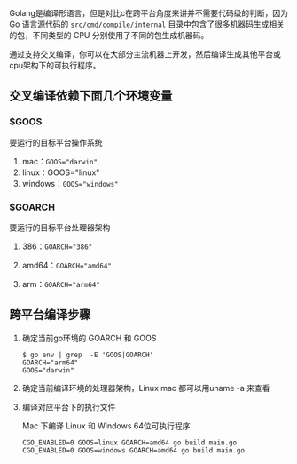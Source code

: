 Golang是编译形语言，但是对比c在跨平台角度来讲并不需要代码级的判断，因为Go 语言源代码的 [`src/cmd/compile/internal`](https://github.com/golang/go/tree/master/src/cmd/compile/internal) 目录中包含了很多机器码生成相关的包，不同类型的 CPU 分别使用了不同的包生成机器码。

通过支持交叉编译，你可以在大部分主流机器上开发，然后编译生成其他平台或cpu架构下的可执行程序。

## 交叉编译依赖下面几个环境变量

### $GOOS

 要运行的目标平台操作系统

1. mac：`GOOS="darwin"`
2. linux：GOOS="linux"
3. windows：`GOOS="windows"`

### $GOARCH

要运行的目标平台处理器架构

1. 386：`GOARCH="386"`

2. amd64：`GOARCH="amd64"`

3. arm：`GOARCH="arm64"`

   

## 跨平台编译步骤

1. 确定当前go环境的 GOARCH 和 GOOS

   ```shell
   $ go env | grep  -E 'GOOS|GOARCH'
   GOARCH="arm64"
   GOOS="darwin"
   ```

2. 确定当前编译环境的处理器架构，Linux mac 都可以用uname -a 来查看

3. 编译对应平台下的执行文件

   Mac 下编译 Linux 和 Windows 64位可执行程序

   ```shell
   CGO_ENABLED=0 GOOS=linux GOARCH=amd64 go build main.go
   CGO_ENABLED=0 GOOS=windows GOARCH=amd64 go build main.go
   ```